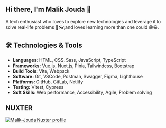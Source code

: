 ## Hi there, I'm Malik Jouda 👋
A tech enthusiast who loves to explore new technologies and leverage it to solve real-life problems 🎢👓;and loves learning more than one could 😀😀.
## 🛠️ Technologies & Tools
<ul>
  <li>
    <strong>Languages:</strong> HTML, CSS, Sass, JavaScript, TypeScript
  </li>
  <li>
    <strong>Frameworks:</strong> Vue.js, Nuxt.js, Pinia, Tailwindcss, Bootstrap
  </li>
  <li>
    <strong>Build Tools:</strong> Vite, Webpack
  </li>
  <li>
    <strong>Software:</strong> Git, VSCode, Postman, Swagger, Figma, Lighthouse
  </li>
  <li>
    <strong>Platforms:</strong> GitHub, GitLab, Netlify
  </li>
  <li>
    <strong>Testing:</strong> Vitest, Cypress
  </li>
  <li>
    <strong>Soft Skills:</strong>  Web performance, Accessibility, Agile, Problem solving
  </li>
</ul>

## NUXTER
[![Malik-Jouda Nuxter profile](https://nuxters.nuxt.com/card/Malik-Jouda/og.png)](https://nuxters.nuxt.com/Malik-Jouda)


<!--
**malik-jouda/malik-jouda** is a ✨ _special_ ✨ repository because its `README.md` (this file) appears on your GitHub profile.
I'm a passionate freelance frontend developer specializing in web technologies. I love contributing to the developer community.

Here are some ideas to get you started:

- 🔭 I’m currently working on ...
- 🌱 I’m currently learning ...
- 👯 I’m looking to collaborate on ...
- 🤔 I’m looking for help with ...
- 💬 Ask me about ...
- 📫 How to reach me: ...
- 😄 Pronouns: ...
- ⚡ Fun fact: ...
-->
